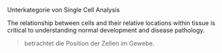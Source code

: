 Unterkategorie von Single Cell Analysis

The relationship between cells and their relative locations within tissue is critical to understanding normal development and disease pathology.
> betrachtet die Position der Zellen im Gewebe.